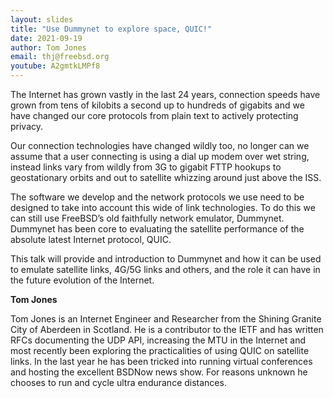 ```yaml
---
layout: slides
title: "Use Dummynet to explore space, QUIC!"
date: 2021-09-19
author: Tom Jones
email: thj@freebsd.org
youtube: A2gmtkLMPf8
---
```


The Internet has grown vastly in the last 24 years, connection speeds have grown
from tens of kilobits a second up to hundreds of gigabits and we have changed
our core protocols from plain text to actively protecting privacy.

Our connection technologies have changed wildly too, no longer can we assume
that a user connecting is using a dial up modem over wet string, instead links
vary from wildly from 3G to gigabit FTTP hookups to geostationary orbits and out
to satellite whizzing around just above the ISS.

The software we develop and the network protocols we use need to be designed to
take into account this wide of link technologies. To do this we can still use
FreeBSD’s old faithfully network emulator, Dummynet. Dummynet has been core to
evaluating the satellite performance of the absolute latest Internet protocol,
QUIC.

This talk will provide and introduction to Dummynet and how it can be used to
emulate satellite links, 4G/5G links and others, and the role it can have in the
future evolution of the Internet.

**Tom Jones**

Tom Jones is an Internet Engineer and Researcher from the Shining Granite City
of Aberdeen in Scotland. He is a contributor to the IETF and has written RFCs
documenting the UDP API, increasing the MTU in the Internet and most recently
been exploring the practicalities of using QUIC on satellite links. In the last
year he has been tricked into running virtual conferences and hosting the
excellent BSDNow news show. For reasons unknown he chooses to run and cycle
ultra endurance distances.
